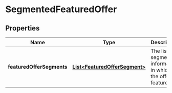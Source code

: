 
# SegmentedFeaturedOffer

## Properties
Name | Type | Description | Notes
------------ | ------------- | ------------- | -------------
**featuredOfferSegments** | [**List&lt;FeaturedOfferSegment&gt;**](FeaturedOfferSegment.md) | The list of segment information in which the offer is featured. | 



